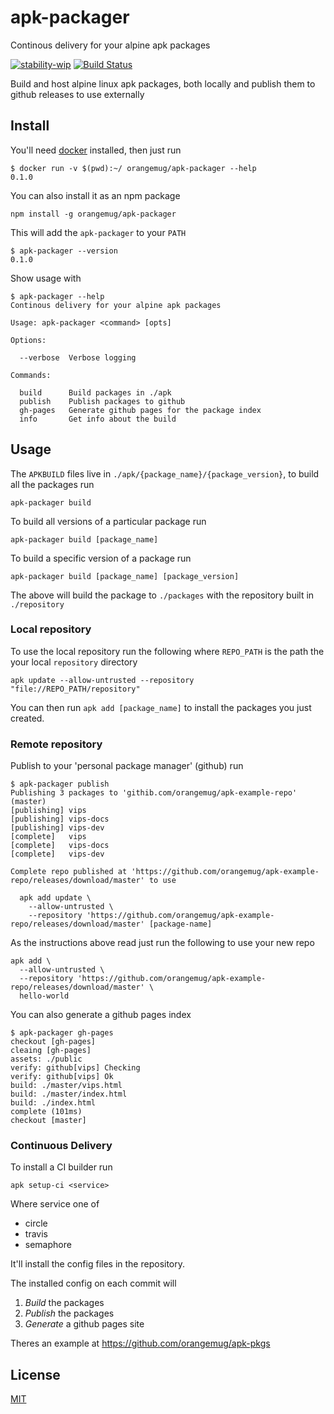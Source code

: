 # apk-packager
Continous delivery for your alpine apk packages

[![stability-wip](https://img.shields.io/badge/stability-work_in_progress-lightgrey.svg)][stability]
[![Build Status](https://circleci.com/gh/orangemug/apkbuilder.png?style=shield)][circleci]

[stability]:   https://github.com/orangemug/stability-badges#work-in-progress
[circleci]:    https://circleci.com/gh/orangemug/apkbuilder

Build and host alpine linux apk packages, both locally and publish them to github releases to use externally


## Install
You'll need [docker](https://docker.com) installed, then just run

    $ docker run -v $(pwd):~/ orangemug/apk-packager --help
    0.1.0

You can also install it as an npm package

    npm install -g orangemug/apk-packager

This will add the `apk-packager` to your `PATH`

    $ apk-packager --version
    0.1.0

Show usage with 

    $ apk-packager --help
    Continous delivery for your alpine apk packages

    Usage: apk-packager <command> [opts]

    Options:

      --verbose  Verbose logging

    Commands:

      build      Build packages in ./apk
      publish    Publish packages to github
      gh-pages   Generate github pages for the package index
      info       Get info about the build


## Usage
The `APKBUILD` files live in `./apk/{package_name}/{package_version}`, to build all the packages run

    apk-packager build

To build all versions of a particular package run
    
    apk-packager build [package_name]

To build a specific version of a package run

    apk-packager build [package_name] [package_version]

The above will build the package to `./packages` with the repository built in `./repository`


### Local repository
To use the local repository run the following where `REPO_PATH` is the path the your local `repository` directory

    apk update --allow-untrusted --repository "file://REPO_PATH/repository"

You can then run `apk add [package_name]` to install the packages you just created.


### Remote repository
Publish to your 'personal package manager' (github) run

    $ apk-packager publish
    Publishing 3 packages to 'githib.com/orangemug/apk-example-repo' (master)
    [publishing] vips
    [publishing] vips-docs
    [publishing] vips-dev
    [complete]   vips
    [complete]   vips-docs
    [complete]   vips-dev

    Complete repo published at 'https://github.com/orangemug/apk-example-repo/releases/download/master' to use

      apk add update \
        --allow-untrusted \
        --repository 'https://github.com/orangemug/apk-example-repo/releases/download/master' [package-name]

As the instructions above read just run the following to use your new repo

    apk add \
      --allow-untrusted \
      --repository 'https://github.com/orangemug/apk-example-repo/releases/download/master' \
      hello-world


You can also generate a github pages index

    $ apk-packager gh-pages
    checkout [gh-pages]
    cleaing [gh-pages]
    assets: ./public
    verify: github[vips] Checking
    verify: github[vips] Ok
    build: ./master/vips.html
    build: ./master/index.html
    build: ./index.html
    complete (101ms)
    checkout [master]


### Continuous Delivery
To install a CI builder run

    apk setup-ci <service>

Where service one of

 - circle
 - travis
 - semaphore

It'll install the config files in the repository.

The installed config on each commit will

 1. _Build_ the packages
 2. _Publish_ the packages
 3. _Generate_ a github pages site

Theres an example at <https://github.com/orangemug/apk-pkgs>


## License
[MIT](LICENSE)
